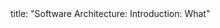 <frontmatter>
title: "Software Architecture: Introduction: What"
</frontmatter>

<include src="unit-inPage-asFlat.md" boilerplate />